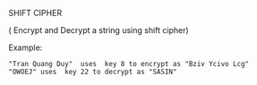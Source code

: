 SHIFT CIPHER

( Encrypt and Decrypt a string using shift cipher)

Example: 

	"Tran Quang Duy"  uses  key 8 to encrypt as "Bziv Ycivo Lcg"
	"OWOEJ" uses  key 22 to decrypt as "SASIN" 
